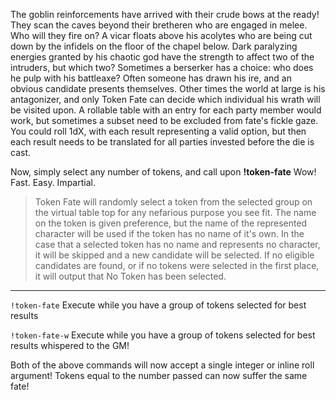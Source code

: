 The goblin reinforcements have arrived with their crude bows at the ready! They scan the caves beyond their bretheren who are engaged in melee. Who will they fire on?
A vicar floats above his acolytes who are being cut down by the infidels on the floor of the chapel below. Dark paralyzing energies granted by his chaotic god have the strength to affect two of the intruders, but which two?
Sometimes a berserker has a choice: who does he pulp with his battleaxe? Often someone has drawn his ire, and an obvious candidate presents themselves. Other times the world at large is his antagonizer, and only Token Fate can decide which individual his wrath will be visited upon.
A rollable table with an entry for each party member would work, but sometimes a subset need to be excluded from fate's fickle gaze.
You could roll 1dX, with each result representing a valid option, but then each result needs to be translated for all parties invested before the die is cast.

Now, simply select any number of tokens, and call upon **!token-fate**
Wow! Fast. Easy. Impartial.
>Token Fate will randomly select a token from the selected group on the virtual table top for any nefarious purpose you see fit. The name on the token is given preference, but the name of the represented character will be used if the token has no name of it's own. In the case that a selected token has no name and represents no character, it will be skipped and a new candidate will be selected. If no eligible candidates are found, or if no tokens were selected in the first place, it will output that No Token has been selected.
____
`!token-fate`
Execute while you have a group of tokens selected for best results

`!token-fate-w`
Execute while you have a group of tokens selected for best results whispered to the GM!

Both of the above commands will now accept a single integer or inline roll argument! Tokens equal to the number passed can now suffer the same fate!
